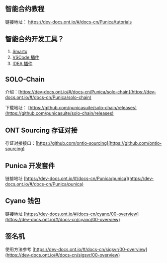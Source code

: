 

## 智能合约教程

链接地址： https://dev-docs.ont.io/#/docs-cn/Punica/tutorials

## 智能合约开发工具？

1. [Smartx](https://smartx.ont.io/#/)
2. [VSCode 插件](https://dev-docs.ont.io/#/docs-cn/Punica/sc-extension)
3. [IDEA 插件](https://dev-docs.ont.io/#/docs-cn/Punica/sc-idea-extension)


## SOLO-Chain

介绍：[https://dev-docs.ont.io/#/docs-cn/Punica/solo-chain](https://dev-docs.ont.io/#/docs-cn/Punica/solo-chain)

下载地址： [https://github.com/punicasuite/solo-chain/releases](https://github.com/punicasuite/solo-chain/releases)


## ONT Sourcing 存证对接

存证对接接口：[https://github.com/ontio-sourcing](https://github.com/ontio-sourcing)

## Punica 开发套件

链接地址 [https://dev-docs.ont.io/#/docs-cn/Punica/punica](https://dev-docs.ont.io/#/docs-cn/Punica/punica)

## Cyano 钱包

链接地址 [https://dev-docs.ont.io/#/docs-cn/cyano/00-overview](https://dev-docs.ont.io/#/docs-cn/cyano/00-overview)


## 签名机

使用方法参考 [https://dev-docs.ont.io/#/docs-cn/sigsvr/00-overview](https://dev-docs.ont.io/#/docs-cn/sigsvr/00-overview)


